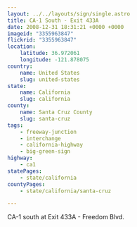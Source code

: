 ```yaml
---
layout: ../../layouts/sign/single.astro
title: CA-1 South - Exit 433A
date: 2008-12-31 18:31:21 +0000 +0000
imageid: "3355963847"
flickrid: "3355963847"
location:
    latitude: 36.972061
    longitude: -121.878075
country:
    name: United States
    slug: united-states
state:
    name: California
    slug: california
county:
    name: Santa Cruz County
    slug: santa-cruz
tags:
    - freeway-junction
    - interchange
    - california-highway
    - big-green-sign
highway:
    - ca1
statePages:
    - state/california
countyPages:
    - state/california/santa-cruz

---
```

CA-1 south at Exit 433A - Freedom Blvd.